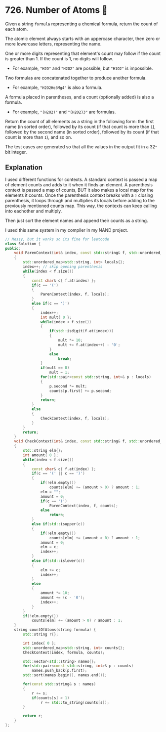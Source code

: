 # 726. Number of Atoms 🔴

Given a string `formula` representing a chemical formula, return the count of each atom.

The atomic element always starts with an uppercase character, then zero or more lowercase letters, representing the name.

One or more digits representing that element's count may follow if the count is greater than 1. If the count is 1, no digits will follow.

 - For example, `"H2O"` and `"H2O2"` are possible, but `"H1O2"` is impossible.

Two formulas are concatenated together to produce another formula.

 - For example, `"H2O2He3Mg4"` is also a formula.

A formula placed in parentheses, and a count (optionally added) is also a formula.

 - For example, `"(H2O2)"` and `"(H2O2)3"` are formulas.
 
Return the count of all elements as a string in the following form: the first name (in sorted order), followed by its count (if that count is more than `1`), followed by the second name (in sorted order), followed by its count (if that count is more than `1`), and so on.

The test cases are generated so that all the values in the output fit in a 32-bit integer.

## Explanation

I used different functions for contexts. A standard context is passed a map of element counts and adds to it when it finds an element. A parenthesis context is passed a map of counts, BUT it also makes a local map for the elements it counts. Once the parenthesis context breaks with a `)` closing parenthesis, it loops through and multiplies its locals before adding to the previously mentioned counts map. This way, the contexts can keep calling into eachother and multiply.

Then just sort the element names and append their counts as a string.

I used this same system in my compiler in my NAND project.

```cpp
// Messy, but it works so its fine for leetcode
class Solution {
public:
    void ParenContext(int& index, const std::string& f, std::unordered_map<std::string, int>& counts)
    {
        std::unordered_map<std::string, int> locals{};
        index++; // skip opening parenthesis
        while(index < f.size())
        {
            const char& c{ f.at(index) };
            if(c == '(')
            {
                ParenContext(index, f, locals);
            }
            else if(c == ')')
            {
                index++;
                int mult{ 0 };
                while(index < f.size())
                {
                    if(std::isdigit(f.at(index)))
                    {
                        mult *= 10;
                        mult += f.at(index++) - '0';
                    }
                    else
                        break;
                }
                if(mult == 0)
                    mult = 1;
                for(std::pair<const std::string, int>& p : locals)
                {
                    p.second *= mult;
                    counts[p.first] += p.second;
                }
                return;
            }
            else
            {
                CheckContext(index, f, locals);
            }
        }
        return;
    }
    void CheckContext(int& index, const std::string& f, std::unordered_map<std::string, int>& counts)
    {
        std::string elm{};
        int amount{ 0 };
        while(index < f.size())
        {
            const char& c{ f.at(index) };
            if(c == '(' || c == ')')
            {
                if(!elm.empty())
                    counts[elm] += (amount > 0) ? amount : 1;
                elm = "";
                amount = 0;
                if(c == '(')
                    ParenContext(index, f, counts);
                else
                    return;
            }
            else if(std::isupper(c))
            {
                if(!elm.empty())
                    counts[elm] += (amount > 0) ? amount : 1;
                amount = 0;
                elm = c;
                index++;
            }
            else if(std::islower(c))
            {
                elm += c;
                index++;
            }
            else
            {
                amount *= 10;
                amount += (c - '0');
                index++;
            }
        }
        if(!elm.empty())
            counts[elm] += (amount > 0) ? amount : 1;
    }
    string countOfAtoms(string formula) {
        std::string r{};

        int index{ 0 };
        std::unordered_map<std::string, int> counts{};
        CheckContext(index, formula, counts);

        std::vector<std::string> names{};
        for(std::pair<const std::string, int>& p : counts)
            names.push_back(p.first);
        std::sort(names.begin(), names.end());

        for(const std::string& s : names)
        {
            r += s;
            if(counts[s] > 1)
                r += std::to_string(counts[s]);
        }

        return r;
    }
};
```